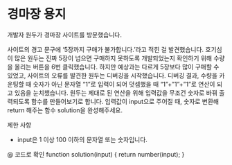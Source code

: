 # 경마장 용지

개발자 원두가 경마장 사이트를 방문했습니다.

사이트의 경고 문구에 ‘5장까지 구매가 불가합니다.’라고 적힌 걸 발견했습니다.
호기심이 많은 원두는 진짜 5장이 넘으면 구매하지 못하도록 개발되었는지 확인하기 위해 수량을 올리는 버튼을 6번 클릭했습니다.
하지만 예상과는 다르게 5장보다 많이 구매할 수 있었고, 사이트의 오류를 발견한 원두는 디버깅을 시작했습니다.
디버깅 결과, 수량을 카운팅할 때 숫자가 아닌 문자열 “1”로 입력이 되어 덧셈했을 때 “1”+”1”+”1”로 연산이 되고 있음을 눈치챘습니다.
원두는 제대로 된 연산을 위해 입력값을 무조건 숫자로 바꿔 출력되도록 함수를 만들어보기로 합니다.
입력값이 input으로 주어질 때, 숫자로 변환해 return 해주는 함수 solution을 완성해주세요.

제한 사항
- input은 1 이상 100 이하의 문자열 또는 숫자입니다.

@ 코드로 확인
function solution(input) {
    return number(input);
}